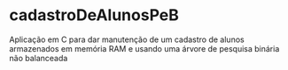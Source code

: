 # cadastroDeAlunosPeB
Aplicação em C para dar manutenção de um cadastro de alunos armazenados em memória RAM e usando uma árvore de pesquisa binária não balanceada
